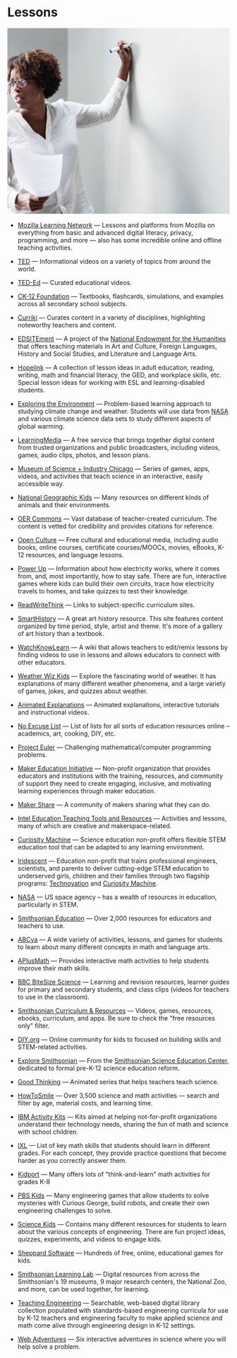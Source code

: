 # Lessons

![lessons](../../images/lessons.jpg)

- [Mozilla Learning Network](https://learning.mozilla.org) — Lessons and platforms from Mozilla on everything from basic and advanced digital literacy, privacy, programming, and more — also has some incredible online and offline teaching activities.

- [TED](https://ted.com) — Informational videos on a variety of topics from around the world.

- [TED-Ed](https://ed.ted.com) — Curated educational videos.

- [CK-12 Foundation](https://ck12.org) — Textbooks, flashcards, simulations, and examples across all secondary school subjects.

- [Curriki](https://curriki.org) — Curates content in a variety of disciplines, highlighting noteworthy teachers and content. 

- [EDSITEment](https://edsitement.neh.gov) — A project of the [National Endowment for the Humanities](https://www.neh.gov) that offers teaching materials in Art and Culture, Foreign Languages, History and Social Studies, and Literature and Language Arts.

- [Hopelink](https://www.hopelink.org) — A collection of lesson ideas in adult education, reading, writing, math and financial literacy, the GED, and workplace skills, etc. Special lesson ideas for working with ESL and learning-disabled students.

- [Exploring the Environment](http://ete.cet.edu/modules/modules.html) — Problem-based learning approach to studying climate change and weather. Students will use data from [NASA](https://www.nasa.gov/) and various climate science data sets to study different aspects of global warming.

- [LearningMedia](https://pbslearningmedia.org) — A free service that brings together digital content from trusted organizations and public broadcasters, including videos, games, audio clips, photos, and lesson plans.

- [Museum of Science + Industry Chicago](https://msichicago.org/online-science) — Series of games, apps, videos, and activities that teach science in an interactive, easily accessible way.

- [National Geographic Kids](https://kids.nationalgeographic.com) — Many resources on different kinds of animals and their environments.

- [OER Commons](https://oercommons.org) — Vast database of teacher-created curriculum. The content is vetted for credibility and provides citations for reference.

- [Open Culture](https://openculture.com) — Free cultural and educational media, including audio books, online courses, certificate courses/MOOCs, movies, eBooks, K-12 resources, and language lessons.

- [Power Up](https://powerup.ukpowernetworks.co.uk/powerup/en/under-11) — Information about how electricity works, where it comes from, and, most importantly, how to stay safe. There are fun, interactive games where kids can build their own circuits, trace how electricity travels to homes, and take quizzes to test their knowledge.

- [ReadWriteThink](http://readwritethink.org) — Links to subject-specific curriculum sites.

- [SmartHistory](https://smarthistory.org) — A great art history resource. This site features content organized by time period, style, artist and theme. It's more of a gallery of art history than a textbook.

- [WatchKnowLearn](http://watchknowlearn.org) — A wiki that allows teachers to edit/remix lessons by finding videos to use in lessons and allows educators to connect with other educators.

- [Weather Wiz Kids](http://weatherwizkids.com) — Explore the fascinating world of weather. It has explanations of many different weather phenomena, and a large variety of games, jokes, and quizzes about weather.

- [Animated Explanations](http://www.explania.com) — Animated explanations, interactive tutorials and instructional videos.

- [No Excuse List](http://noexcuselist.com) — List of lists for all sorts of education resources online – academics, art, cooking, DIY, etc.

- [Project Euler](https://projecteuler.net) — Challenging mathematical/computer programming problems.

- [Maker Education Initiative](https://makered.org) — Non-profit organization that provides educators and institutions with the training, resources, and community of support they need to create engaging, inclusive, and motivating learning experiences through maker education.

- [Maker Share](https://makershare.com) — A community of makers sharing what they can do.

- [Intel Education Teaching Tools and Resources](https://www.intel.com/content/www/us/en/education/k12/teachers.html) — Activities and lessons, many of which are creative and makerspace-related.

- [Curiosity Machine](https://www.curiositymachine.org) — Science education non-profit offers flexible STEM education tool that can be adapted to any learning environment.

- [Iridescent](https://iridescentlearning.org) — Education non-profit that trains professional engineers, scientists, and parents to deliver cutting-edge STEM education to underserved girls, children and their families through two flagship programs: [Technovation](https://technovationchallenge.org) and [Curiosity Machine](https://www.curiositymachine.org).

- [NASA](https://nasa.gov) — US space agency – has a wealth of resources in education, particularly in STEM.

- [Smithsonian Education](http://www.smithsonianeducation.org/educators) — Over 2,000 resources for educators and teachers to use.

- [ABCya](https://abcya.com) — A wide variety of activities, lessons, and games for students to learn about many different concepts in math and language arts.

- [APlusMath](http://aplusmath.com) — Provides interactive math activities to help students improve their math skills.

- [BBC BiteSize Science](https://bbc.co.uk/education) — Learning and revision resources, learner guides for primary and secondary students, and class clips (videos for teachers to use in the classroom).

- [Smithsonian Curriculum & Resources](https://ssec.si.edu/explore-our-curriculum-resources) — Videos, games, resources, ebooks, curriculum, and apps. Be sure to check the "free resources only" filter.

- [DIY.org](https://diy.org) — Online community for kids to focused on building skills and STEM-related activities.

- [Explore Smithsonian](https://ssec.si.edu/explore-smithsonian) — From the [Smithsonian Science Education Center](https://ssec.si.edu), dedicated to formal pre-K-12 science education reform.

- [Good Thinking](https://ssec.si.edu/goodthinking) — Animated series that helps teachers teach science.

- [HowToSmile](https://howtosmile.org) — Over 3,500 science and math activities — search and filter by age, material costs, and learning time.

- [IBM Activity Kits](https://ibm.com/ibm/responsibility/initiatives/activitykits) — Kits aimed at helping not-for-profit organizations understand their technology needs, sharing the fun of math and science with school children.

- [IXL](https://ixl.com) — List of key math skills that students should learn in different grades. For each concept, they provide practice questions that become harder as you correctly answer them.

- [Kidport](http://kidport.com) — Many offers lots of "think-and-learn" math activities for grades K-8

- [PBS Kids](https://pbskids.org/games/engineering) — Many engineering games that allow students to solve mysteries with Curious George, build robots, and create their own engineering challenges to solve.

- [Science Kids](http://sciencekids.co.nz) — Contains many different resources for students to learn about the various concepts of engineering. There are fun project ideas, quizzes, experiments, and videos to engage kids.

- [Sheppard Software](https://sheppardsoftware.com) — Hundreds of free, online, educational games for kids.

- [Smithsonian Learning Lab](https://learninglab.si.edu) — Digital resources from across the Smithsonian's 19 museums, 9 major research centers, the National Zoo, and more, can be used together, for learning.

- [Teaching Engineering](https://teachengineering.org) — Searchable, web-based digital library collection populated with standards-based engineering curricula for use by K-12 teachers and engineering faculty to make applied science and math come alive through engineering design in K-12 settings.

- [Web Adventures](http://webadventures.rice.edu) — Six interactive adventures in science where you will help solve a problem.
